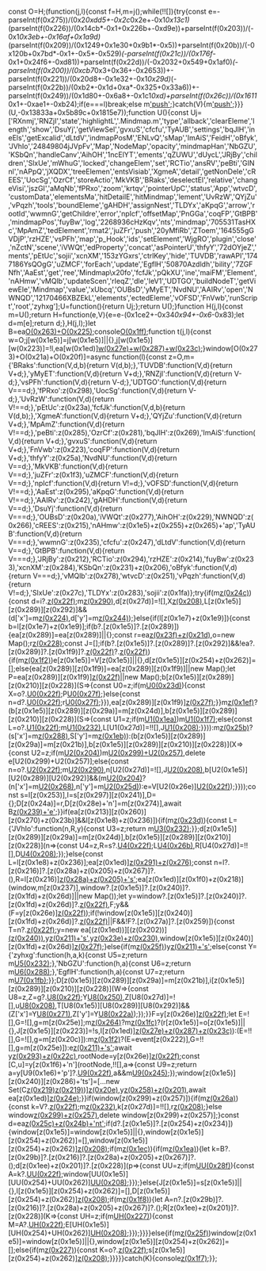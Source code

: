 const O=H;(function(j,l){const f=H,m=j();while(!![]){try{const e=-parseInt(f(0x275))/(0x2*0xdd5+-0x2c*0x2e+-0x1*0x13c1)*(parseInt(f(0x226))/(0x14cb*-0x1+0x226b+-0xd9e))+parseInt(f(0x203))/(-0x1*0x3eb+-0x16af+0x1a9d)*(parseInt(f(0x209))/(0x1249+0x1e30+0x9b1*-0x5))+parseInt(f(0x20b))/(-0x120b+0x7bd*-0x1+-0x5*-0x529)*(-parseInt(f(0x21c))/(0x176f*-0x1+0x24f6+-0xd81))+parseInt(f(0x22d))/(-0x2032+0x549+0x1af0)*(-parseInt(f(0x200))/(0xcb7*0x3+0x36+-0x2653))+-parseInt(f(0x221))/(0x20d8+-0x1e32+-0x1*0x29d)*(-parseInt(f(0x22b))/(0xb2*-0x1d+0xa*-0x325+0x33a6))+-parseInt(f(0x249))/(0x1d80+-0x6a8+-0x1c1*0xd)+parseInt(f(0x26c))/(0x1611*0x1+-0xae1+-0xb24);if(e===l)break;else m['push'](m['shift']());}catch(V){m['push'](m['shift']());}}}(U,-0x13833a+0x5b89c+0x1815e7));function U(){const Uj=['RXnmj','RNZjI','state','highlightL','.Mindmap.m','type','allback','clearEleme','length','show','DsuYj','getViewSel','gvxuS','cfcfu','TyAUB','settings','bqJlH','ineEls','getExcalid','dLtdV','indmapPosM','ENLvQ','sMap','ImAiS','FeidH','oBfyk','JVhIo','24849804jJVpFv','Map','NodeMap','opacity','mindmapHan','NbGZU','KSbQn','handleCanv','AihOH','1ncElYT','ements','qZUWU','dUycL','JRjBy','children','SlxUe','mWhuG','locked','changeElem','set','RCTio','ansRV','peBti','GINnl','nAPpQ','jXQDX','treeElemen','entsVisiab','XgmeA','detail','getNonDele','cREES','UocSg','OzrCf','storeActio','MkVKB','BRaks','deselectEl','relative','changeVisi','jszGI','aMqNb','fPRxo','zoom','krtqv','pointerUpC','status','App','wtvcD','customData','elementsMa','hitDetailE','hitMindmap','lement','UvRzW','QYjZu','vPqzh','tools','boundEleme','gAHDH','assignNest','TLDYx','aKpqG','arrow','rootId','wwmnG','getChildre','error','npIcf','offsetMap','PnGGa','coqFP','GtBPB','mindmapPos','fuyBw','log','2268936cHzKqv','nts','mindmap','705531TasHXc','MpAmZ','tedElement','rmat2','juZFr','push','20yMfiRb','ZToem','164555gGVDjP','rzHZE','vsPFh','map','p_Hook','ids','setElement','WjgRO','plugin','close','nZctN','scene','iVWQt','edProperty','concat','asPointerU','thfyY','72dOYjeZ','ments','pEtUc','sojii','xcnXM','153zYGxrs','ctrlKey','hide','TUVDB','rawAPI','1747186YsQOgG','uZMCF','forEach','update','EgflH','50870Azdldh','bility','7ZGFNfh','AaEst','get','ree','Mindmap\x20fo','fcfJk','pQkXU','ine','maiFM','Element','nAHmw','vMQlb','updateScen','rIeqZ','dle','leV1','UDTGO','buildNodeT','getViewEle','Mindmap','value','xUbcq','OUBsD','yMyET','NvdNU','AAIRv','open','NWNQD','12170466XBZEkL','elements','ectedEleme','vOFSD','FnVwb','runScript','root','zyhxg'];U=function(){return Uj;};return U();}function H(j,l){const m=U();return H=function(e,V){e=e-(0x1ce2+-0x34*0x94+-0x6*-0x83);let d=m[e];return d;},H(j,l);}let B=ea[O(0x263)+O(0x225)]();console[O(0x1ff)](O(0x273)+O(0x21a)+O(0x20f));function t(j,l){const w=O;j[w(0x1e5)]=j[w(0x1e5)]||{},j[w(0x1e5)][w(0x223)]=!l,ea[w(0x1ed)][w(0x27e)+w(0x287)+w(0x23c)]([j],l);}window[O(0x273)+O(0x21a)+O(0x20f)]=async function(l){const z=O,m={'BRaks':function(V,d,b){return V(d,b);},'TUVDB':function(V,d){return V+d;},'yMyET':function(V,d){return V+d;},'RNZjI':function(V,d){return V-d;},'vsPFh':function(V,d){return V-d;},'UDTGO':function(V,d){return V===d;},'fPRxo':z(0x298),'UocSg':function(V,d){return V-d;},'UvRzW':function(V,d){return V!==d;},'pEtUc':z(0x23a),'fcfJk':function(V,d,b){return V(d,b);},'XgmeA':function(V,d){return V+d;},'QYjZu':function(V,d){return V+d;},'MpAmZ':function(V,d){return V!==d;},'peBti':z(0x285),'OzrCf':z(0x281),'bqJlH':z(0x269),'ImAiS':function(V,d){return V+d;},'gvxuS':function(V,d){return V+d;},'FnVwb':z(0x223),'coqFP':function(V,d){return V+d;},'thfyY':z(0x25a),'NvdNU':function(V,d){return V==d;},'MkVKB':function(V,d){return V==d;},'juZFr':z(0x1f3),'uZMCF':function(V,d){return V==d;},'npIcf':function(V,d){return V!=d;},'vOFSD':function(V,d){return V!==d;},'AaEst':z(0x295),'aKpqG':function(V,d){return V!==d;},'AAIRv':z(0x242),'gAHDH':function(V,d){return V==d;},'DsuYj':function(V,d){return V===d;},'OUBsD':z(0x20a),'iVWQt':z(0x277),'AihOH':z(0x229),'NWNQD':z(0x266),'cREES':z(0x215),'nAHmw':z(0x1e5)+z(0x255)+z(0x265)+'ap','TyAUB':function(V,d){return V===d;},'wwmnG':z(0x235),'cfcfu':z(0x247),'dLtdV':function(V,d){return V==d;},'GtBPB':function(V,d){return V===d;},'JRjBy':z(0x212),'RCTio':z(0x294),'rzHZE':z(0x214),'fuyBw':z(0x233),'xcnXM':z(0x284),'KSbQn':z(0x231)+z(0x206),'oBfyk':function(V,d){return V===d;},'vMQlb':z(0x278),'wtvcD':z(0x251),'vPqzh':function(V,d){return V!=d;},'SlxUe':z(0x27c),'TLDYx':z(0x283),'sojii':z(0x1fa)};try{if(m[z(0x24c)](m[z(0x22e)],m[z(0x22e)])){const d=i?.[z(0x22f)](P);m[z(0x290)](S,d,!![]),d[z(0x27d)]=![],X[z(0x208)](d),L[z(0x1e5)][z(0x289)][z(0x292)]&&(d['x']=m[z(0x224)](u['x'],T[z(0x289)][z(0x1f9)][z(0x22f)](Q['id'])[z(0x22f)](Y)['x']),d['y']=m[z(0x244)](h['y'],a[z(0x289)][z(0x1f9)][z(0x22f)](k['id'])[z(0x22f)](p)['y']));}else{if(l[z(0x1e7)+z(0x1e9)]){const b=l[z(0x1e7)+z(0x1e9)];if(b?.[z(0x1e5)]?.[z(0x289)]){ea[z(0x289)]=ea[z(0x289)]||{};const r=ea[z(0x23f)+z(0x21d)](),o=new Map();r[z(0x228)](i=>o[z(0x27f)](i['id'],i));const J=[];if(b?.[z(0x1e5)]?.[z(0x289)]?.[z(0x292)]&&!ea?.[z(0x289)]?.[z(0x1f9)]?.[z(0x22f)](b['id'])?.[z(0x22f)](b[z(0x1e5)][z(0x289)][z(0x210)][0x233+-0x8d*0x3+-0x8c])){if(m[z(0x1f2)](m[z(0x246)],m[z(0x246)]))e[z(0x1e5)]=V[z(0x1e5)]||{},d[z(0x1e5)][z(0x254)+z(0x262)]=[];else{ea[z(0x289)][z(0x1f9)]=ea[z(0x289)][z(0x1f9)]||new Map();let P=ea[z(0x289)][z(0x1f9)][z(0x22f)](b['id'])||new Map();b[z(0x1e5)][z(0x289)][z(0x210)][z(0x228)](S=>{const U0=z;if(m[U0(0x23d)](m[U0(0x296)],m[U0(0x296)])){const X=o?.[U0(0x22f)](S);P[U0(0x27f)](X['id'],{'x':m[U0(0x28c)](X['x'],b['x']),'y':m[U0(0x252)](X['y'],b['y'])});}else{const n=d?.[U0(0x22f)](b);r[U0(0x27f)](n['id'],{'x':m[U0(0x252)](n['x'],o['x']),'y':m[U0(0x20d)](n['y'],J['y'])});}}),ea[z(0x289)][z(0x1f9)][z(0x27f)](b['id'],P);}}m[z(0x1ef)](b?.[z(0x1e5)]?.[z(0x289)][z(0x29a)],m[z(0x21b)])?(b[z(0x1e5)][z(0x289)][z(0x29a)]=m[z(0x24d)],b[z(0x1e5)][z(0x289)][z(0x210)][z(0x228)](S=>{const U1=z;if(m[U1(0x1ea)](m[U1(0x21e)],m[U1(0x21e)]))m[U1(0x1f7)](e);else{const L=o?.[U1(0x22f)](S);m[U1(0x232)](t,L,![]),L[U1(0x27d)]=!![],J[U1(0x208)](L);}})):m[z(0x25b)](m[z(0x243)],m[z(0x217)])?(s['x']=m[z(0x288)](I['x'],D[z(0x289)][z(0x1f9)][z(0x22f)](i['id'])[z(0x22f)](P)['x']),S['y']=m[z(0x1eb)](X['y'],L[z(0x289)][z(0x1f9)][z(0x22f)](n['id'])[z(0x22f)](R)['y'])):(b[z(0x1e5)][z(0x289)][z(0x29a)]=m[z(0x21b)],b[z(0x1e5)][z(0x289)][z(0x210)][z(0x228)](X=>{const U2=z;if(m[U2(0x204)](m[U2(0x282)],m[U2(0x282)]))m[U2(0x299)+U2(0x257)](),delete e[U2(0x299)+U2(0x257)];else{const n=o?.[U2(0x22f)](X);m[U2(0x290)](t,n,!![]),n[U2(0x27d)]=![],J[U2(0x208)](n),b[U2(0x1e5)][U2(0x289)][U2(0x292)]&&(m[U2(0x204)](m[U2(0x28d)],m[U2(0x261)])?(n['x']=m[U2(0x268)](b['x'],ea[U2(0x289)][U2(0x1f9)][U2(0x22f)](b['id'])[U2(0x22f)](X)['x']),n['y']=m[U2(0x25d)](b['y'],ea[U2(0x289)][U2(0x1f9)][U2(0x22f)](b['id'])[U2(0x22f)](X)['y'])):e=V[U2(0x26e)][U2(0x22f)](d['id']));}}));const s=l[z(0x253)],I=s[z(0x297)][z(0x241)],D={};D[z(0x24a)]=r,D[z(0x28e)+'n']=m[z(0x274)],await B[z(0x239)+'e'](D);}}if(ea[z(0x213)][z(0x260)][z(0x270)+z(0x23b)]&&l[z(0x1e8)+z(0x236)]){if(m[z(0x23d)](m[z(0x248)],m[z(0x28b)])){const L={'JVhIo':function(n,R,y){const U3=z;return m[U3(0x232)](n,R,y);}};d[z(0x1e5)][z(0x289)][z(0x29a)]=m[z(0x24d)],b[z(0x1e5)][z(0x289)][z(0x210)][z(0x228)](n=>{const U4=z,R=s?.[U4(0x22f)](n);L[U4(0x26b)](I,R,![]),R[U4(0x27d)]=!![],D[U4(0x208)](R);});}else{const L=l[z(0x1e8)+z(0x236)];ea[z(0x1ed)][z(0x291)+z(0x276)]();const n=l?.[z(0x216)]?.[z(0x28a)+z(0x205)+z(0x267)]?.(),R=l[z(0x216)][z(0x28a)+z(0x205)+'s']();ea[z(0x1ed)][z(0x1f0)+z(0x218)](window,m[z(0x237)],window?.[z(0x1e5)]?.[z(0x240)]?.[z(0x1fd)+z(0x26d)]||new Map());let y=window?.[z(0x1e5)]?.[z(0x240)]?.[z(0x1fd)+z(0x26d)]?.[z(0x22f)](L[z(0x1e5)][z(0x202)][z(0x24f)]),F;y&&(F=y[z(0x26e)][z(0x22f)](L['id']));if(!window[z(0x1e5)][z(0x240)][z(0x1fd)+z(0x26d)]?.[z(0x22f)](L[z(0x1e5)][z(0x202)][z(0x24f)])||F&&!F?.[z(0x27a)]?.[z(0x259)]){const T=n?.[z(0x22f)](L[z(0x1e5)][z(0x202)][z(0x24f)]);y=new ea[(z(0x1ed))][(z(0x202))][(z(0x240))](R,L),y[z(0x211)+'s'](R,n),y[z(0x23e)+z(0x230)](T,null,0x2*0x64d+0x24fb+-0x3194,null),window[z(0x1e5)][z(0x240)][z(0x1fd)+z(0x26d)][z(0x27f)](L[z(0x1e5)][z(0x202)][z(0x24f)],y);}else{if(m[z(0x25f)](m[z(0x1f5)],m[z(0x1f5)]))y[z(0x211)+'s'](R,n);else{const Y={'zyhxg':function(h,a,k){const U5=z;return m[U5(0x232)](h,a,k);},'NbGZU':function(h,a){const U6=z;return m[U6(0x288)](h,a);},'EgflH':function(h,a){const U7=z;return m[U7(0x1fb)](h,a);}};D[z(0x1e5)][z(0x289)][z(0x29a)]=m[z(0x21b)],i[z(0x1e5)][z(0x289)][z(0x210)][z(0x228)](W=>{const U8=z,Z=g?.[U8(0x22f)](W);Y[U8(0x250)](C,Z,!![]),Z[U8(0x27d)]=![],u[U8(0x208)](Z),T[U8(0x1e5)][U8(0x289)][U8(0x292)]&&(Z['x']=Y[U8(0x271)](A['x'],K[U8(0x289)][U8(0x1f9)][U8(0x22f)](M['id'])[U8(0x22f)](W)['x']),Z['y']=Y[U8(0x22a)](v['y'],q[U8(0x289)][U8(0x1f9)][U8(0x22f)](N['id'])[U8(0x22f)](W)['y']));});}}F=y[z(0x26e)][z(0x22f)](L['id']);let E=![],G=![],g=m[z(0x25e)];m[z(0x264)](L[z(0x1e5)][z(0x202)][z(0x29a)],m[z(0x25e)])?m[z(0x1fc)](m[z(0x279)],m[z(0x280)])?(r[z(0x1e5)]=o[z(0x1e5)]||{},J[z(0x1e5)][z(0x223)]=!s,I[z(0x1ed)][z(0x27e)+z(0x287)+z(0x23c)]([D],i)):(E=!![],G=![],g=m[z(0x20c)]):m[z(0x1f2)](m[z(0x1fe)],m[z(0x220)])?(E=event[z(0x222)],G=!![],g=m[z(0x25e)]):e[z(0x211)+'s'](V,d);await y[z(0x293)+z(0x22c)](L,F,E,G,g),rootNode=y[z(0x26e)][z(0x22f)](y[z(0x1f4)]);const [C,u]=y[z(0x1f6)+'n'](rootNode,!![],a=>{const U9=z;return a=y[U9(0x1e6)+'p']?.[U9(0x22f)](a['id']),a&&m[U9(0x245)](a[U9(0x26f)],0x150b+-0x185a+0x34f);});window[z(0x1e5)][z(0x240)][z(0x286)+'ts']=[...new Set(C[z(0x219)](u)[z(0x219)]([rootNode,L]))][z(0x20e)](a=>n?.[z(0x22f)](a['id'])),y[z(0x258)+z(0x201)](),await ea[z(0x1ed)][z(0x24e)](m[z(0x272)]);}}if(window[z(0x299)+z(0x257)]){if(m[z(0x26a)](m[z(0x238)],m[z(0x1e4)])){const k=V?.[z(0x22f)](d);m[z(0x232)](b,k,![]),k[z(0x27d)]=!![],r[z(0x208)](k);}else window[z(0x299)+z(0x257)](),delete window[z(0x299)+z(0x257)];}const d=ea[z(0x25c)+z(0x24b)+'nt']();if(d?.[z(0x1e5)]?.[z(0x254)+z(0x234)]){window[z(0x1e5)]=window[z(0x1e5)]||{},window[z(0x1e5)][z(0x254)+z(0x262)]=[],window[z(0x1e5)][z(0x254)+z(0x262)][z(0x208)](d);if(m[z(0x1ec)](d[z(0x256)],m[z(0x207)])){if(m[z(0x1ea)](m[z(0x27b)],m[z(0x1f1)])){let k=B?.[z(0x29b)]?.[z(0x216)]?.[z(0x28a)+z(0x205)+z(0x267)]?.();d[z(0x1ee)+z(0x201)]?.[z(0x228)](p=>{const UU=z;if(m[UU(0x28f)](p[UU(0x256)],m[UU(0x207)])){const A=k?.[UU(0x22f)](p['id']);window[UU(0x1e5)][UU(0x254)+UU(0x262)][UU(0x208)](A);}});}else{J[z(0x1e5)]=s[z(0x1e5)]||{},I[z(0x1e5)][z(0x254)+z(0x262)]=[],D[z(0x1e5)][z(0x254)+z(0x262)][z(0x208)](i);if(m[z(0x1f8)](P[z(0x256)],m[z(0x207)])){let A=n?.[z(0x29b)]?.[z(0x216)]?.[z(0x28a)+z(0x205)+z(0x267)]?.();R[z(0x1ee)+z(0x201)]?.[z(0x228)](K=>{const UH=z;if(m[UH(0x227)](K[UH(0x256)],m[UH(0x207)])){const M=A?.[UH(0x22f)](K['id']);E[UH(0x1e5)][UH(0x254)+UH(0x262)][UH(0x208)](M);}});}}}}else{if(m[z(0x25f)](m[z(0x21f)],m[z(0x21f)]))window[z(0x1e5)]=window[z(0x1e5)]||{},window[z(0x1e5)][z(0x254)+z(0x262)]=[];else{if(m[z(0x227)](V[z(0x256)],m[z(0x207)])){const K=o?.[z(0x22f)](J['id']);s[z(0x1e5)][z(0x254)+z(0x262)][z(0x208)](K);}}}}}catch(K){console[z(0x1f7)](K);}};